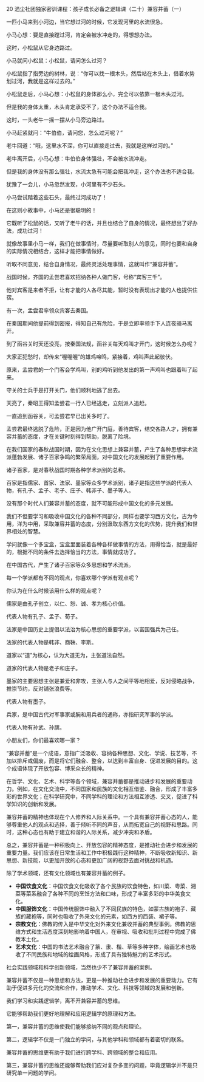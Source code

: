 20 浥尘社团独家密训课程：孩子成长必备之逻辑课（二十）兼容并蓄（一）



一匹小马来到小河边，当它想过河的时候，它发现河里的水流很急。

小马心想：要是直接蹚过河，肯定会被水冲走的，得想想办法。



这时，小松鼠从它身边路过。

小马就问小松鼠：小松鼠，请问怎么过河？

小松鼠指了指旁边的树林，说：“你可以找一根木头，然后站在木头上，借着水势划过河，我就是这样过去的。”

小松鼠走后，小马心想：小松鼠的身体那么小，完全可以依靠一根木头过河。

但是我的身体太重，木头肯定承受不了，这个办法不适合我。



这时，一头老牛一摇一摆从小马旁边路过。

小马赶紧就问：“牛伯伯，请问您，怎么过河呢？”

老牛回道：“哦，这里水不深，你可以直接走过去，我就是这样过河的。”

老牛离开后，小马心想：牛伯伯身体强壮，不会被水流冲走。

但是我的身体没有那么强壮，水流太急有可能会把我冲走，这个办法也不适合我。



犹豫了一会儿，小马忽然发现，小河里有不少石头。

小马尝试踏着这些石头，最终过河成功了！



在这则小故事中，小马还是很聪明的！

它既听了松鼠的话，又听了老牛的话，并且也结合了自身的情况，最终想出了好办法，成功过河！

就像故事里小马一样，我们在做事情时，尽量要听取别人的意见，同时也要和自身的实际情况相结合，这样才能把事情做好。

听取不同意见，结合自身情况，最终灵活处理事情，这就叫作“兼容并蓄”。









战国时候，齐国的孟尝君喜欢招纳各种人做门客，号称“宾客三千”。

他对宾客是来者不拒，让有才能的人各尽其能，暂时没有表现出才能的人也提供住宿。



有一次，孟尝君率领众宾客去秦国。

在秦国期间他提前得到密报，得知自己有危险，于是立即率领手下人连夜骑马离开。

到了函谷关时天还没亮，按秦国法规，函谷关每天鸡叫才开门，这时候怎么办呢？

大家正犯愁时，却传来“喔喔喔”的雄鸡啼鸣，紧接着，鸡叫声此起彼伏。

原来，孟尝君的一个门客会学鸡叫，别的鸡听到他发出的第一声鸡叫也跟着叫了起来。

守关的士兵于是打开关门，他们顺利地逃了出去。



天亮了，秦昭王得知孟尝君一行人已经逃走，立刻派人追赶。

一直追到函谷关，可孟尝君早已出关多时了。

孟尝君最终逃脱了危险，正是因为他广开门庭，善待宾客，结交各路人才，拥有兼容并蓄的态度，才在关键时刻得到帮助，脱离了险境。





在我们国家的春秋战国时期，因为在文化思想上兼容并蓄，产生了各种思想学术流派蓬勃发展、诸子百家争鸣的繁荣局面，对中国文化的发展起到了重要作用。

诸子百家，是对春秋战国时期各种学术派别的总称。

百家是指儒家、首家、法家、墨家等众多学术派别，诸子是指这些学派的代表人物，有孔子、孟子、老子、庄子、韩非子、墨子等人。

没有那个时代人们兼容并蓄的态度，就不可能形成中国文化的多元发展。

我们不但要学习和吸收中国文化的各种不同部分，同样也要学习西方文化，古为今用，洋为中用，采取兼容并蓄的态度，分别汲取东西方文化的优势，提升我们和世界相处的智慧。

学问就像一个多宝盒，宝盒里面装着各种各样做事情的方法，用得恰当，就是最好的，根据不同的条件去选择恰当的方法，事情就成功了。



在中国古代，产生了诸子百家等众多思想和学术流派。

每一个学派都有不同的观点，你喜欢哪个学派有观点呢？

你认为在什么时候该用什么样的观点呢？

儒家是由孔子创立，以仁、恕、诚、孝为核心价值。

代表人物有孔子、孟子、荀子。

法家是中国历史上提倡以法治为核心思想的重要学派，以富国强兵为己任。

法家的代表人物是韩非、商鞅、李斯。

道家以“道”为核心，认为大道无为，主张道法自然。

道家的代表人物是老子和庄子。

墨家的主要思想主张是兼爱和非攻，主张人与人之间平等地相爱，反对侵略战争，推崇节约，反对铺张浪费等。

代表人物有墨子。

兵家，是中国古代对军事家或腕和用兵者的通称，亦指研究军事的学派。

代表人物有孙武、孙膑。

小朋友们，你们最喜欢哪一家？









“兼容并蓄”是一个成语，意指广泛吸收、容纳各种思想、文化、学说、技艺等，不加以排斥或偏废，而是将它们融合、整合，以达到丰富自身、促进发展的目的。这个成语体现了开放包容、博采众长的精神。

在哲学、文化、艺术、科学等各个领域，兼容并蓄都是推动进步和发展的重要动力。例如，在文化交流中，不同国家和民族的文化相互借鉴、融合，形成了丰富多彩的世界文化；在科学研究中，不同学科的理论和方法相互渗透、交叉，促进了科学知识的创新和发展。

兼容并蓄的精神也体现在个人修养和人际关系中。一个具有兼容并蓄心态的人，能够尊重他人的观点和选择，善于倾听不同的声音，从而拓宽自己的视野和思路。同时，这种心态也有助于建立和谐的人际关系，减少冲突和矛盾。

总之，兼容并蓄是一种积极向上、开放包容的精神态度，是推动社会进步和发展的重要力量。我们应该在日常生活和工作中积极践行这种精神，不断吸收新知识、新思想、新技能，以更加开放的心态和更加广阔的视野去面对挑战和机遇。





除了学术领域，还有文化领域也有兼容并蓄的例子。

- **中国饮食文化**：中国饮食文化吸收了各个民族的饮食特色，如川菜、粤菜、湘菜等菜系融合了各种不同的烹饪方法和口味，形成了丰富多彩的中华美食文化。
- **中国服饰文化**：中国传统服饰中融入了不同民族的特色，如蒙古族的袍子、藏族的藏袍等，同时也吸收了外来文化的元素，如西方的西装、裙子等。
- **宗教文化**：佛教的传入是中华文化对外来文化兼收并蓄的典型事例。佛教的思维方式和生活态度深刻地影响着中国人，在审视、吸收和批判过程中完成了佛教本土化。
- **艺术文化**：中国的书法艺术融合了篆、隶、楷、草等多种字体，绘画艺术也吸收了不同民族和地域的绘画风格，形成了具有独特魅力的艺术形式。



社会实践领域和科学创新领域，当然也少不了兼容并蓄的案例。

 兼容并蓄不仅是一种思想和方法，更是一种推动社会进步和发展的重要动力。它有助于促进多元化的交流和合作，推动学术、文化、科技等领域的发展和创新。 



我们学习和实践逻辑学，离不开兼容并蓄的思维。

它能够帮助我们更好地理解和应用逻辑学的原理和方法。 

第一，兼容并蓄的思维使我们能够接纳不同的观点和理论。 

第二，逻辑学不仅是一门独立的学问，与其他学科和领域都有着密切的联系。 

兼容并蓄的思维更有助于我们进行跨学科、跨领域的整合和应用。 

第三，兼容并蓄的思维还能够帮助我们应对复杂多变的问题，毕竟逻辑学并不是只研究单一问题的学问。 













































